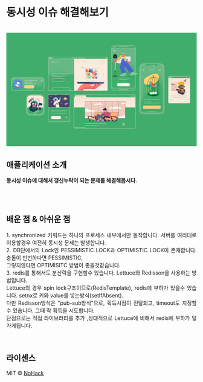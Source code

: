 # 동시성 이슈 해결해보기

<p align="center">
  <br>
  <img src="./images/common/logo-sample.jpeg">
  <br>
</p>

## 애플리케이션 소개

<p align="justify">
  <strong>동시성 이슈에 대해서 갱신누락이 되는 문제를 해결해봅시다.</strong>
</p>
<br>
<br>

## 배운 점 & 아쉬운 점

<p align="justify">
   1. synchronized 키워드는 하나의 프로세스 내부에서만 동작합니다. 서버를 여러대로 이용할경우 여전히 동시성 문제는 발생합니다. <br>
   2. DB단에서의 Lock인 PESSIMISTIC LOCK과 OPTIMISTIC LOCK이 존재합니다. 충돌이 빈번하다면 PESSIMISTIC, <br>
      그렇지않다면 OPTIMISITC 방법이 좋을것같습니다. <br>
   3. redis를 통해서도 분산락을 구현할수 있습니다. Lettuce와 Redisson을 사용하는 방법입니다. <br>
      Lettuce의 경우 spin lock구조이므로(RedisTemplate), redis에 부하가 있을수 있습니다. setnx로 키와 value를 넣는방식(setIfAbsent). <br>
      다만 Redisson방식은 "pub-sub방식"으로, 획득시점이 전달되고, timeout도 지정할수 있습니다. 그때 락 획득을 시도합니다.  <br>
      단점으로는 직접 라이브러리를 추가 ,상대적으로 Lettuce에 비해서 redis에 부하가 덜 가게됩니다. <br>
</p>

<br>

## 라이센스

MIT &copy; [NoHack](mailto:lbjp114@gmail.com)

<!-- Stack Icon Refernces -->
